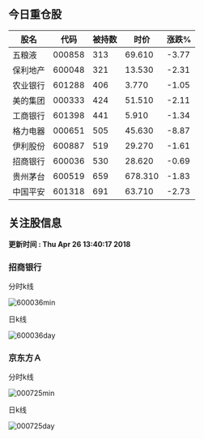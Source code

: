
## 今日重仓股 

|股名|代码|被持数|时价|涨跌%|
|---|---|---|---|---|
|五粮液|000858|313|69.610|-3.77|
|保利地产|600048|321|13.530|-2.31|
|农业银行|601288|406|3.770|-1.05|
|美的集团|000333|424|51.510|-2.11|
|工商银行|601398|441|5.910|-1.34|
|格力电器|000651|505|45.630|-8.87|
|伊利股份|600887|519|29.270|-1.61|
|招商银行|600036|530|28.620|-0.69|
|贵州茅台|600519|659|678.310|-1.83|
|中国平安|601318|691|63.710|-2.73|

## 关注股信息
**更新时间 : Thu Apr 26 13:40:17 2018**
### 招商银行 
分时k线

![600036min](http://image.sinajs.cn/newchart/min/n/sh600036.gif)

日k线

![600036day](http://image.sinajs.cn/newchart/daily/n/sh600036.gif)

### 京东方Ａ 
分时k线

![000725min](http://image.sinajs.cn/newchart/min/n/sz000725.gif)

日k线

![000725day](http://image.sinajs.cn/newchart/daily/n/sz000725.gif)
